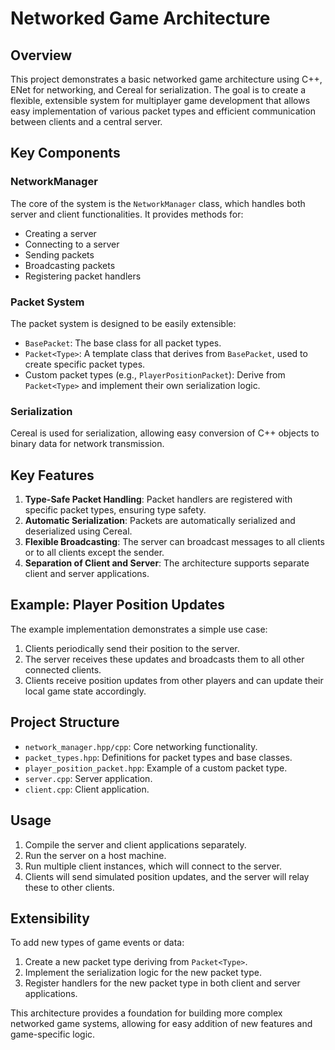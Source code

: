 # Networked Game Architecture

## Overview

This project demonstrates a basic networked game architecture using C++, ENet for networking, and Cereal for serialization. The goal is to create a flexible, extensible system for multiplayer game development that allows easy implementation of various packet types and efficient communication between clients and a central server.

## Key Components

### NetworkManager

The core of the system is the `NetworkManager` class, which handles both server and client functionalities. It provides methods for:

- Creating a server
- Connecting to a server
- Sending packets
- Broadcasting packets
- Registering packet handlers

### Packet System

The packet system is designed to be easily extensible:

- `BasePacket`: The base class for all packet types.
- `Packet<Type>`: A template class that derives from `BasePacket`, used to create specific packet types.
- Custom packet types (e.g., `PlayerPositionPacket`): Derive from `Packet<Type>` and implement their own serialization logic.

### Serialization

Cereal is used for serialization, allowing easy conversion of C++ objects to binary data for network transmission.

## Key Features

1. **Type-Safe Packet Handling**: Packet handlers are registered with specific packet types, ensuring type safety.
2. **Automatic Serialization**: Packets are automatically serialized and deserialized using Cereal.
3. **Flexible Broadcasting**: The server can broadcast messages to all clients or to all clients except the sender.
4. **Separation of Client and Server**: The architecture supports separate client and server applications.

## Example: Player Position Updates

The example implementation demonstrates a simple use case:

1. Clients periodically send their position to the server.
2. The server receives these updates and broadcasts them to all other connected clients.
3. Clients receive position updates from other players and can update their local game state accordingly.

## Project Structure

- `network_manager.hpp/cpp`: Core networking functionality.
- `packet_types.hpp`: Definitions for packet types and base classes.
- `player_position_packet.hpp`: Example of a custom packet type.
- `server.cpp`: Server application.
- `client.cpp`: Client application.

## Usage

1. Compile the server and client applications separately.
2. Run the server on a host machine.
3. Run multiple client instances, which will connect to the server.
4. Clients will send simulated position updates, and the server will relay these to other clients.

## Extensibility

To add new types of game events or data:

1. Create a new packet type deriving from `Packet<Type>`.
2. Implement the serialization logic for the new packet type.
3. Register handlers for the new packet type in both client and server applications.

This architecture provides a foundation for building more complex networked game systems, allowing for easy addition of new features and game-specific logic.

